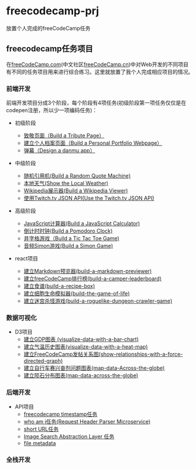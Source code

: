 # freecodecamp-prj
放置个人完成的freeCodeCamp任务

## freecodecamp任务项目
在[freeCodeCamp.com](freeCodeCamp.com)(中文社区[freeCodeCamp.cn](freeCodeCamp.cn))中对Web开发的不同项目有不同的任务项目用来进行综合练习。这里就放置了我个人完成相应项目的情况。

### 前端开发
前端开发项目分成3个阶段，每个阶段有4项任务(初级阶段第一项任务仅仅是在codepen注册，所以少一项编码任务)：
* 初级阶段
    - [致敬页面（Build a Tribute Page）](Basic-Front-End-Development-Projects/Build-a-Tribute-Page)
    - [建立个人档案页面（Build a Personal Portfolio Webpage）](Basic-Front-End-Development-Projects/Build-a-Personal-Portfolio-Webpage)
    - [弹幕（Design a danmu app）](Basic-Front-End-Development-Projects/Design-a-danmu-app)
* 中级阶段
    - [随机引用机(Build a Random Quote Machine)](Intermediate-Front-End-Development-Projects/Build-a-Random-Quote-Machine)
    - [本地天气(Show the Local Weather)](Intermediate-Front-End-Development-Projects/Show-the-Local-Weather)
    - [Wikipedia展示器(Build a Wikipedia Viewer)](Intermediate-Front-End-Development-Projects/Build-a-Wikipedia-Viewer)
    - [使用Twitch.tv JSON API(Use the Twitch.tv JSON API)](Intermediate-Front-End-Development-Projects/Use-the-Twitch.tv-JSON-API)
* 高级阶段
    - [JavaScript计算器(Build a JavaScript Calculator)](Advanced-Front-End-Development-Projects/Build-a-JavaScript-Calculator)
    - [倒计时时钟(Build a Pomodoro Clock)](Advanced-Front-End-Development-Projects/Build-a-Pomodoro-Clock)
    - [井字格游戏（Build a Tic Tac Toe Game)](Advanced-Front-End-Development-Projects/Build-a-Tic-Tac-Toe-Game)
    - [音频Simon游戏(Build a Simon Game)](Advanced-Front-End-Development-Projects/Build-a-Simon-Game)

* react项目
    - [建立Markdown预览器(build-a-markdown-previewer)](react/build-a-markdown-previewer)
    - [建立freeCodeCamp排行榜(build-a-camper-leaderboard)](react/build-a-camper-leaderboard)
    - [建立食谱(build-a-recipe-box)](react/build-a-recipe-box)
    - [建立细胞生命模拟器(build-the-game-of-life)](react/build-the-game-of-life)
    - [建立迷宫杀怪游戏(build-a-roguelike-dungeon-crawler-game)](react/build-a-roguelike-dungeon-crawler-game)  

### 数据可视化
* D3项目
    - [建立GDP图表 (visualize-data-with-a-bar-chart)](visualize-data/visualize-data-with-a-bar-chart)
    - [建立气温历史图表(visualize-data-with-a-heat-map)](visualize-data/visualize-data-with-a-heat-map)
    - [建立FreeCodeCamp发帖关系图(show-relationships-with-a-force-directed-graph)](visualize-data/show-relationships-with-a-force-directed-graph)
    - [建立自行车赛兴奋剂问题图表(map-data-Across-the-globe)](visualize-data/map-data-Across-the-globe)
    - [建立陨石分布图表(map-data-across-the-globe)](visualize-data/map-data-across-the-globe)

### 后端开发
* API项目
    - [freecodecamp timestamp任务](http://github.com/xdsnet/timestamp)
    - [who am i任务(Request Header Parser Microservice)](http://github.com/xdsnet/xwhoami)
    - [short URL任务](http://github.com/xdsnet/xdsurl)
    - [Image Search Abstraction Layer 任务](http://github.com/xdsnet/image-search)
    - [file metadata](http://github.com/xdsnet/file-metadata)
    
### 全栈开发
